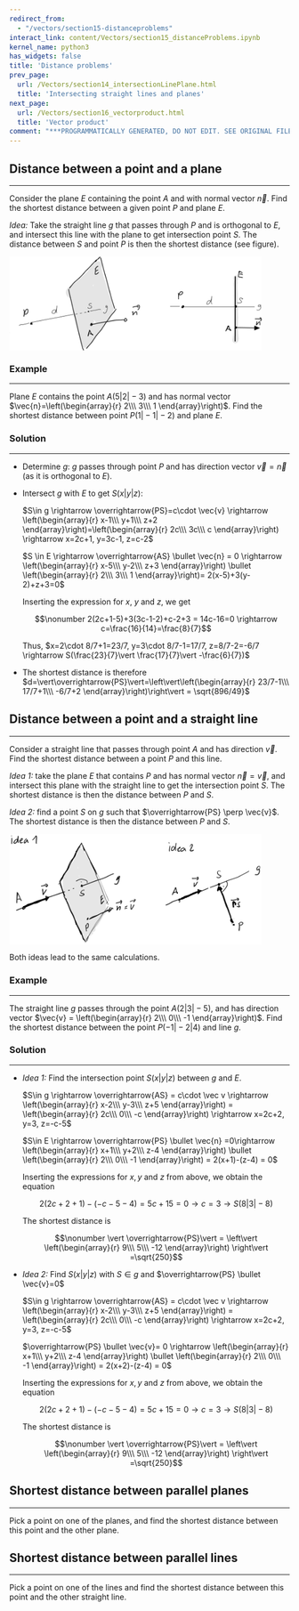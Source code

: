 ```yaml
---
redirect_from:
  - "/vectors/section15-distanceproblems"
interact_link: content/Vectors/section15_distanceProblems.ipynb
kernel_name: python3
has_widgets: false
title: 'Distance problems'
prev_page:
  url: /Vectors/section14_intersectionLinePlane.html
  title: 'Intersecting straight lines and planes'
next_page:
  url: /Vectors/section16_vectorproduct.html
  title: 'Vector product'
comment: "***PROGRAMMATICALLY GENERATED, DO NOT EDIT. SEE ORIGINAL FILES IN /content***"
---
```




## Distance between a point and a plane
---

Consider the plane $E$ containing the point $A$ and with normal vector $\vec{n}$. Find the shortest distance between a given point $P$ and plane $E$. 

_Idea:_ Take the straight line $g$ that passes through $P$ and is orthogonal to $E$, and intersect this line with the plane to get intersection point $S$. The distance between $S$ and point $P$ is then the shortest distance (see figure).

   <img src="./pics/shortDistPlane.png" width="90%" align="center">
   
### Example
---

Plane $E$ contains the point $A(5\vert 2\vert -3)$ and has normal vector $\vec{n}=\left(\begin{array}{r} 2\\\ 3\\\ 1 \end{array}\right)$. Find the shortest distance between point $P(1\vert -1 \vert -2)$ and plane $E$. 


### Solution
----
    
- Determine $g$: $g$ passes through point $P$ and has direction vector $\vec v = \vec{n}$ (as it is orthogonal to $E$).

- Intersect $g$ with $E$ to get $S(x\vert y\vert z)$: 

  $S\in g \rightarrow \overrightarrow{PS}=c\cdot \vec{v} \rightarrow \left(\begin{array}{r} x-1\\\ y+1\\\ z+2 \end{array}\right)=\left(\begin{array}{r} 2c\\\ 3c\\\ c \end{array}\right) \rightarrow x=2c+1, y=3c-1, z=c-2$
     
  $S \in E \rightarrow \overrightarrow{AS} \bullet \vec{n} = 0 \rightarrow \left(\begin{array}{r} x-5\\\ y-2\\\ z+3 \end{array}\right) \bullet \left(\begin{array}{r} 2\\\ 3\\\ 1 \end{array}\right)= 2(x-5)+3(y-2)+z+3=0$  
     
  Inserting the expression for $x$, $y$ and $z$, we get 
     
  $$\nonumber 2(2c+1-5)+3(3c-1-2)+c-2+3 = 14c-16=0 \rightarrow c=\frac{16}{14}=\frac{8}{7}$$  
     
  Thus, $x=2\cdot 8/7+1=23/7, y=3\cdot 8/7-1=17/7, z=8/7-2=-6/7 \rightarrow S(\frac{23}{7}\vert \frac{17}{7}\vert -\frac{6}{7})$
     
- The shortest distance is therefore $d=\vert\overrightarrow{PS}\vert=\left\vert\left(\begin{array}{r} 23/7-1\\\ 17/7+1\\\ -6/7+2 \end{array}\right)\right\vert =  \sqrt{896/49}$




## Distance between a point and a straight line
---

Consider a straight line that passes through point $A$ and has direction $\vec v$. Find the shortest distance between a point $P$ and this line.

_Idea 1:_ take the plane $E$ that contains $P$ and has normal vector $\vec n = \vec v$, and intersect this plane with the straight line to get the intersection point $S$. The shortest distance is then the distance between $P$ and $S$.

_Idea 2:_ find a point $S$ on $g$ such that $\overrightarrow{PS} \perp \vec{v}$. The shortest distance is then the distance between $P$ and $S$.  


<img src="./pics/shortDist.png" width="90%" align="center">


Both ideas lead to the same calculations.


### Example
---

The straight line $g$ passes through the point $A(2\vert 3\vert -5)$, and has direction vector $\vec{v} = \left(\begin{array}{r} 2\\\ 0\\\ -1 \end{array}\right)$. Find the shortest distance between the point $P(-1\vert -2\vert 4)$ and line $g$.

### Solution
---

- _Idea 1:_  Find the intersection point $S(x\vert y\vert z)$ between $g$ and $E$.

   $S\in g \rightarrow \overrightarrow{AS} = c\cdot \vec v \rightarrow \left(\begin{array}{r} x-2\\\ y-3\\\ z+5 \end{array}\right) = \left(\begin{array}{r} 2c\\\ 0\\\ -c \end{array}\right) \rightarrow x=2c+2, y=3, z=-c-5$ 
   
   $S\in E \rightarrow \overrightarrow{PS} \bullet \vec{n} =0\rightarrow \left(\begin{array}{r} x+1\\\ y+2\\\ z-4 \end{array}\right) \bullet \left(\begin{array}{r} 2\\\ 0\\\ -1 \end{array}\right) = 2(x+1)-(z-4) = 0$  
   
   Inserting the expressions for $x, y$ and $z$ from above, we obtain the equation
   
   $$\nonumber 2(2c+2+1)-(-c-5-4)=5c+15=0 \rightarrow c=3 \rightarrow S(8 \vert 3\vert -8)$$
   
   The shortest distance is 
   
   $$\nonumber \vert \overrightarrow{PS}\vert = \left\vert \left(\begin{array}{r} 9\\\ 5\\\ -12 \end{array}\right) \right\vert =\sqrt{250}$$

- _Idea 2:_ Find $S(x\vert y\vert z)$ with $S\in g$ and $\overrightarrow{PS} \bullet \vec{v}=0$

    $S\in g \rightarrow \overrightarrow{AS} = c\cdot \vec v \rightarrow \left(\begin{array}{r} x-2\\\ y-3\\\ z+5 \end{array}\right) = \left(\begin{array}{r} 2c\\\ 0\\\ -c \end{array}\right) \rightarrow x=2c+2, y=3, z=-c-5$ 
    
    $\overrightarrow{PS} \bullet \vec{v}= 0 \rightarrow \left(\begin{array}{r} x+1\\\ y+2\\\ z-4 \end{array}\right) \bullet \left(\begin{array}{r} 2\\\ 0\\\ -1 \end{array}\right) = 2(x+2)-(z-4) = 0$  
   
   Inserting the expressions for $x, y$ and $z$ from above, we obtain the equation
   
   $$\nonumber 2(2c+2+1)-(-c-5-4)=5c+15=0 \rightarrow c=3 \rightarrow S(8 \vert 3\vert -8)$$
   
   The shortest distance is 
   
   $$\nonumber \vert \overrightarrow{PS}\vert = \left\vert \left(\begin{array}{r} 9\\\ 5\\\ -12 \end{array}\right) \right\vert =\sqrt{250}$$



## Shortest distance between parallel planes
---

Pick a point on one of the planes, and find the shortest distance between this point and the other plane.

## Shortest distance between parallel lines
---

Pick a point on one of the lines and find the shortest distance between this point and the other straight line.





